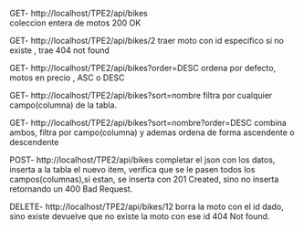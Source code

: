 GET- http://localhost/TPE2/api/bikes   
coleccion entera de motos 200 OK


GET- http://localhost/TPE2/api/bikes/2 
traer moto con id especifico si no existe , trae 404 not found


GET- http://localhost/TPE2/api/bikes?order=DESC 
ordena por defecto, motos en precio , ASC o DESC 


GET- http://localhost/TPE2/api/bikes?sort=nombre 
filtra por cualquier campo(columna) de la tabla.


GET- http://localhost/TPE2/api/bikes?sort=nombre?order=DESC 
combina ambos, filtra por campo(columna) y ademas ordena de forma ascendente o descendente


POST- http://localhost/TPE2/api/bikes 
completar el json con los datos, inserta a la tabla el nuevo item, verifica que se le pasen todos los campos(columnas),si estan, se inserta con 201 Created,  sino no inserta retornando un  400 Bad Request.


DELETE- http://localhost/TPE2/api/bikes/12
borra la moto con el id dado, sino existe devuelve que no existe la moto con ese id 404 Not found.